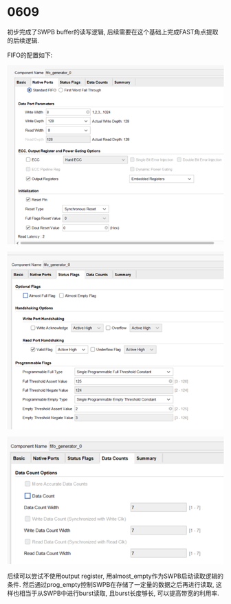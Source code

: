 # 0609

初步完成了SWPB buffer的读写逻辑, 后续需要在这个基础上完成FAST角点提取的后续逻辑.

FIFO的配置如下:

![](../asset/20230609113143.png)

![](../asset/20230609113155.png)

![](../asset/20230609113221.png)

后续可以尝试不使用output register, 用almost_empty作为SWPB启动读取逻辑的条件. 然后通过prog_empty控制SWPB在存储了一定量的数据之后再进行读取, 这样也相当于从SWPB中进行burst读取, 且burst长度够长, 可以提高带宽的利用率. 